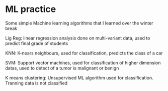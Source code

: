 # ML practice

Some simple Machine learning algorithms that I learned over the winter break

Lig Reg: linear regression analysis done on multi-variant data, used to predict final grade of students

KNN: K-nears neighbours, used for classification, predicts the class of a car

SVM: Support vector machines,  used for classification of higher dimension datas, used to detect of a tumor is malignant or benign

K means clustering: Unsupervised ML algorithm used for classification. Tranning data is not classified
 

